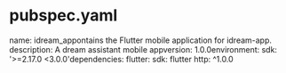# pubspec.yaml
name: idream_appontains the Flutter mobile application for idream-app.
description: A dream assistant mobile appversion: 1.0.0environment:  sdk: '>=2.17.0 <3.0.0'dependencies:  flutter:    sdk: flutter  http: ^1.0.0
